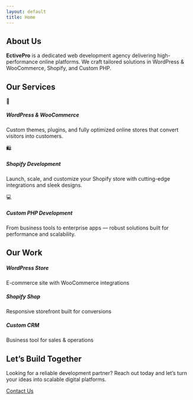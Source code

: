 ```yaml
---
layout: default
title: Home
---
```


<!-- About -->
<section id="about" class="py-5">
  <div class="container text-center">
    <h2 class="fw-bold mb-3 display-5">About Us</h2>
    <p class="lead text-muted mx-auto" style="max-width: 800px;">
      <strong>EctivePro</strong> is a dedicated web development agency delivering high-performance online platforms.  
      We craft tailored solutions in <span class="fw-semibold text-primary">WordPress & WooCommerce</span>,  
      <span class="fw-semibold text-success">Shopify</span>, and <span class="fw-semibold text-danger">Custom PHP</span>.
    </p>
  </div>
</section>

<!-- Services -->
<section id="services" class="py-5 bg-light">
  <div class="container">
    <h2 class="fw-bold mb-5 text-center display-6">Our Services</h2>
    <div class="row g-4">
      <div class="col-md-4">
        <div class="card h-100 shadow-sm border-0">
          <div class="card-body text-center">
            <div class="mb-3 fs-1 text-primary">📝</div>
            <h5 class="card-title fw-semibold">WordPress & WooCommerce</h5>
            <p class="card-text text-muted">
              Custom themes, plugins, and fully optimized online stores that convert visitors into customers.
            </p>
          </div>
        </div>
      </div>
      <div class="col-md-4">
        <div class="card h-100 shadow-sm border-0">
          <div class="card-body text-center">
            <div class="mb-3 fs-1 text-success">🛍️</div>
            <h5 class="card-title fw-semibold">Shopify Development</h5>
            <p class="card-text text-muted">
              Launch, scale, and customize your Shopify store with cutting-edge integrations and sleek designs.
            </p>
          </div>
        </div>
      </div>
      <div class="col-md-4">
        <div class="card h-100 shadow-sm border-0">
          <div class="card-body text-center">
            <div class="mb-3 fs-1 text-danger">💻</div>
            <h5 class="card-title fw-semibold">Custom PHP Development</h5>
            <p class="card-text text-muted">
              From business tools to enterprise apps — robust solutions built for performance and scalability.
            </p>
          </div>
        </div>
      </div>
    </div>
  </div>
</section>

<!-- Portfolio -->
<section id="portfolio" class="py-5">
  <div class="container text-center">
    <h2 class="fw-bold mb-5 display-6">Our Work</h2>
    <div class="row g-4">
      <div class="col-md-4">
        <div class="card h-100 shadow-sm border-0">
          <div class="card-body bg-primary text-white rounded">
            <h5 class="fw-semibold">WordPress Store</h5>
            <p class="mb-0 small">E-commerce site with WooCommerce integrations</p>
          </div>
        </div>
      </div>
      <div class="col-md-4">
        <div class="card h-100 shadow-sm border-0">
          <div class="card-body bg-success text-white rounded">
            <h5 class="fw-semibold">Shopify Shop</h5>
            <p class="mb-0 small">Responsive storefront built for conversions</p>
          </div>
        </div>
      </div>
      <div class="col-md-4">
        <div class="card h-100 shadow-sm border-0">
          <div class="card-body bg-danger text-white rounded">
            <h5 class="fw-semibold">Custom CRM</h5>
            <p class="mb-0 small">Business tool for sales & operations</p>
          </div>
        </div>
      </div>
    </div>
  </div>
</section>

<!-- Contact -->
<section id="contact" class="py-5 bg-light">
  <div class="container text-center">
    <h2 class="fw-bold mb-4 display-6">Let’s Build Together</h2>
    <p class="mb-4 text-muted mx-auto" style="max-width: 700px;">
      Looking for a reliable development partner? Reach out today and let’s turn your ideas into scalable digital platforms.
    </p>
    <a href="mailto:info@ectivepro.com" class="gradient-btn btn btn-lg shadow">Contact Us</a>
  </div>
</section>
